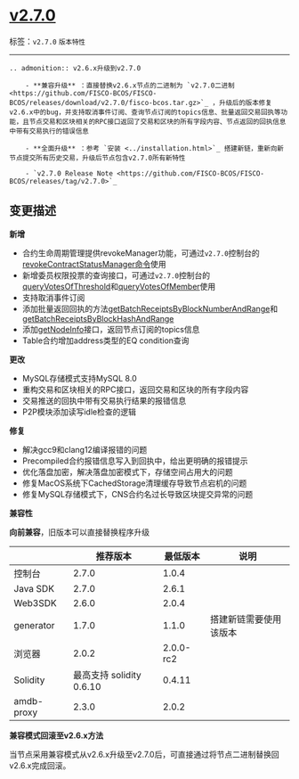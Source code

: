 # [v2.7.0](https://github.com/FISCO-BCOS/FISCO-BCOS/releases/tag/v2.7.0)

标签：``v2.7.0`` ``版本特性`` 

---

```eval_rst
.. admonition:: v2.6.x升级到v2.7.0

    - **兼容升级** ：直接替换v2.6.x节点的二进制为 `v2.7.0二进制 <https://github.com/FISCO-BCOS/FISCO-BCOS/releases/download/v2.7.0/fisco-bcos.tar.gz>`_ ，升级后的版本修复v2.6.x中的bug，并支持取消事件订阅、查询节点订阅的topics信息、批量返回交易回执等功能，且节点交易和区块相关的RPC接口返回了交易和区块的所有字段内容、节点返回的回执信息中带有交易执行的错误信息

    - **全面升级** ：参考 `安装 <../installation.html>`_ 搭建新链，重新向新节点提交所有历史交易，升级后节点包含v2.7.0所有新特性

    - `v2.7.0 Release Note <https://github.com/FISCO-BCOS/FISCO-BCOS/releases/tag/v2.7.0>`_
```

## 变更描述

**新增**

- 合约生命周期管理提供revokeManager功能，可通过`v2.7.0`控制台的[revokeContractStatusManager命令](../console/console_of_java_sdk.html#revokecontractstatusmanager)使用
- 新增委员权限投票的查询接口，可通过`v2.7.0`控制台的[queryVotesOfThreshold](../console/console_of_java_sdk.html#queryvotesofthreshold)和[queryVotesOfMember](../console/console_of_java_sdk.html#queryvotesofmember)使用
- 支持取消事件订阅
- 添加批量返回回执的方法[getBatchReceiptsByBlockNumberAndRange](../api.html#getbatchreceiptsbyblocknumberandrange)和[getBatchReceiptsByBlockHashAndRange](../api.html#getbatchreceiptsbyblockhashandrange)
- 添加[getNodeInfo](../api.html#getnodeinfo)接口，返回节点订阅的topics信息
- Table合约增加address类型的EQ condition查询

**更改**

- MySQL存储模式支持MySQL 8.0
- 重构交易和区块相关的RPC接口，返回交易和区块的所有字段内容
- 交易推送的回执中带有交易执行结果的报错信息
- P2P模块添加读写idle检查的逻辑

**修复**

- 解决gcc9和clang12编译报错的问题
- Precompiled合约报错信息写入到回执中，给出更明确的报错提示
- 优化落盘加密，解决落盘加密模式下，存储空间占用大的问题
- 修复MacOS系统下CachedStorage清理缓存导致节点宕机的问题
- 修复MySQL存储模式下，CNS合约名过长导致区块提交异常的问题

**兼容性**

**向前兼容**，旧版本可以直接替换程序升级

|            | 推荐版本                | 最低版本  | 说明                   |
| ---------- | ----------------------- | --------- | ---------------------- |
| 控制台     | 2.7.0                  | 1.0.4     |                        |
| Java SDK        | 2.7.0                   | 2.6.1     |     |
| Web3SDK        | 2.6.0                   | 2.0.4     |      |                  
| generator  | 1.7.0                   | 1.1.0     | 搭建新链需要使用该版本 |
| 浏览器     | 2.0.2                   | 2.0.0-rc2 |                        |
| Solidity   | 最高支持 solidity 0.6.10 | 0.4.11    |                        |
| amdb-proxy | 2.3.0                   | 2.0.2     |                        |

**兼容模式回滚至v2.6.x方法**

当节点采用兼容模式从v2.6.x升级至v2.7.0后，可直接通过将节点二进制替换回v2.6.x完成回滚。

